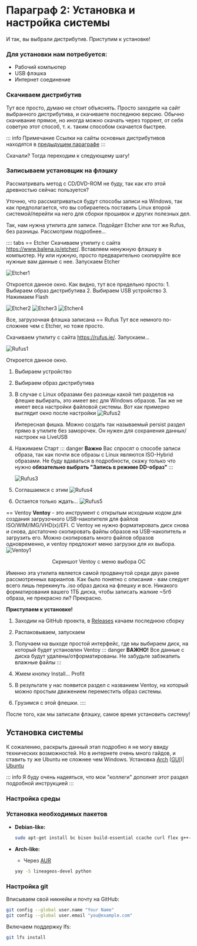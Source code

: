# Параграф 2: Установка и настройка системы
И так, вы выбрали дистрибутив. Приступим к установке!


### Для установки нам потребуется:
- Рабочий компьютер
- USB флэшка
- Интернет соединение


### Скачиваем дистрибутив
Тут все просто, думаю не стоит объяснять. Просто заходите на сайт выбранного дистрибутива, и скачиваете последнюю версию. Обычно скачивание прямое, но иногда можно скачать через торрент, от себя советую этот способ, т. к. таким способом скачается быстрее. 

::: info Примечание
Ссылки на сайты основных дистрибутивов находятся в [предыдущем параграфе](c1p1.md)
:::

Скачали? Тогда переходим к следующему шагу!


### Записываем установщик на флэшку
Рассматривать метод с CD/DVD-ROM не буду, так как кто этой древностью сейчас пользуется?

Уточню, что рассматриваться будут способы записи на Windows, так как предполагается, что вы собираетесь поставить Linux второй системой/перейти на него для сборки прошивок и других полезных дел.

Так, нам нужна утилита для записи. Подойдет Etcher или тот же Rufus, без разницы. Рассмотрим подробнее...

:::: tabs
== Etcher
Скачиваем утилиту с сайта https://www.balena.io/etcher/. Вставляем ненужную флэшку в компьютер. Ну или нужную, просто предварительно скопируйте все нужные вам данные с нее. Запускаем Etcher

![Etcher1](/Chapter1/Etcher1.png)

Откроется данное окно. Как видно, тут все предельно просто:
    1. Выбираем образ дистрибутива
    2. Выбираем USB устройство
    3. Нажимаем Flash

![Etcher2](/Chapter1/Etcher2.png)
![Etcher3](/Chapter1/Etcher3.png)
![Etcher4](/Chapter1/Etcher4.png)

Все, загрузочная флэшка записана
== Rufus
Тут все немного по-сложнее чем с Etcher, но тоже просто.

Скачиваем утилиту с сайта https://rufus.ie/. Запускаем...

![Rufus1](/Chapter1/Rufus1.png)

Откроется данное окно.

1. Выбираем устройство
2. Выбираем образ дистрибутива
3. В случае с Linux образами без разницы какой тип разделов на флешке выбирать, это имеет вес для Windows образов. Так же не имеет веса настройки файловой системы.
    Вот как примерно выглядит окно после настройки
    ![Rufus2](/Chapter1/Rufus2.png)

    Интересная фишка. Можно создать так называемый persist раздел прямо в утилите без заморочек. Он нужен для сохранения данных/настроек на LiveUSB

4. Нажимаем Старт
   ::: danger **Важно**
   Вас спросят о способе записи образа, так как почти все образы с Linux являются ISO-Hybrid образами. Не буду вдаваться в подробности, скажу только что нужно **обязательно выбрать "Запись в режиме DD-образ"**
   :::

   ![Rufus3](/Chapter1/Rufus3.png)
   
5. Соглашаемся с этим
   ![Rufus4](/Chapter1/Rufus4.png)

6. Остается только ждать...
   ![Rufus5](/Chapter1/Rufus5.png)

== Ventoy
**Ventoy** - это инструмент с открытым исходным кодом для создания загрузочного USB-накопителя для файлов ISO/WIM/IMG/VHD(x)/EFI.
С Ventoy не нужно форматировать диск снова и снова, достаточно скопировать файлы образов на USB-накопитель и загрузить его. Можно скопировать много файлов образов одновременно, и ventoy предложит меню загрузки для их выбора.
![Ventoy1](/Chapter1/Ventoy1.png)
<p align="center">
  Скриншот Ventoy с меню выбора ОС
</p>

Именно эта утилита является самой продвинутой среди двух ранее рассмотренных вариантов. Как было понятно с описания - вам следует всего лишь перекинуть .iso образ диска на флешку и все. Никакого форматирования вашего 1ТБ диска, чтобы записать жалкие ~5гб образа, не прекрасно ли? Прекрасно.

**Приступаем к установке!**

1. Заходим на GitHub проекта, в [Releases](https://github.com/ventoy/Ventoy/releases/) качаем последнюю сборку
2. Распаковываем, запускаем
3. Получаем на выходе простой интерфейс, где мы выбираем диск, на который будет установлен Ventoy
::: danger **ВАЖНО!**
Все данные с диска будут удалены/отформатированы. Не забудьте забэкапить влажные файлы
:::

4. Жмем кнопку Install... Profit
5. В результате у нас появится раздел с названием Ventoy, на который можно простым движением переместить образ системы.
6. Грузимся с этой флешки. 
::::

После того, как мы записали флэшку, самое время установить систему!

## Установка системы

К сожалению, раскрыть данный этап подробно я не могу ввиду технических возможностей. Но в интернете очень много гайдов, и ставить ту же Ubuntu не сложнее чем Windows. Установка [Arch](https://wiki.archlinux.org/title/Installation_guide) ([GUI](https://archlinuxgui.in/tutorials.html))| [Ubuntu](https://help.ubuntu.ru/wiki/ubuntu_install)

::: info
Я буду очень надеяться, что мои "коллеги" дополнят этот раздел подробной инструкцией
:::

### Настройка среды

### Установка необходимых пакетов

- **Debian-like:**
	```bash
	sudo apt-get install bc bison build-essential ccache curl flex g++-multilib gcc-multilib git git-lfs gnupg gperf imagemagick lib32ncurses5-dev lib32readline-dev lib32z1-dev libelf-dev liblz4-tool libncurses5 libncurses5-dev libsdl1.2-dev libssl-dev libxml2 libxml2-utils lzop pngcrush rsync schedtool squashfs-tools xsltproc zip zlib1g-dev repo
	```
	
- **Arch-like:**
   * Через [AUR](https://github.com/Jguer/yay#installation)

   ```bash
   yay -S lineageos-devel python
   ```

### Настройка git
Вписываем свой никнейм и почту на GitHub:

```bash
git config --global user.name "Your Name"
git config --global user.email "you@example.com"
```

Включаем поддержку lfs:

```bash
git lfs install
```

